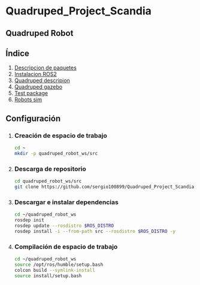 # Quadruped_Project_Scandia
## Quadruped Robot

## Índice

1. [Descripcion de paquetes](./doc/packages_doc.md)
2. [Instalacion ROS2](./doc/install_ros.md)
3. [Quadruped descripion](quadruped_description/README.md)
4. [Quadruped gazebo](quadruped_gazebo/README.md)
5. [Test package](test_package/README.md)
6. [Robots sim](robots_sim/README.md)

## Configuración

1. ### Creación de espacio de trabajo
    ```bash
    cd ~
    mkdir -p quadruped_robot_ws/src
    ```
2. ### Descarga de repositorio
    ```bash
    cd quadruped_robot_ws/src
    git clone https://github.com/sergio100899/Quadruped_Project_Scandia.git 
    ```
3. ### Descargar e instalar dependencias
    ```bash
    cd ~/quadruped_robot_ws
    rosdep init
    rosdep update --rosdistro $ROS_DISTRO
    rosdep install -i --from-path src --rosdistro $ROS_DISTRO -y
    ```
4. ### Compilación de espacio de trabajo

    ```bash
    cd ~/quadruped_robot_ws
    source /opt/ros/humble/setup.bash 
    colcon build --symlink-install
    source install/setup.bash
    ```

